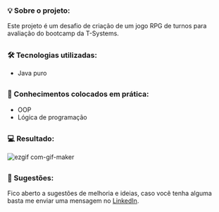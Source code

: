 ### 💡 Sobre o projeto:

Este projeto é um desafio de criação de um jogo RPG de turnos para avaliação do bootcamp da T-Systems.

##

### 🛠 Tecnologias utilizadas:

- Java puro

##

### 📝 Conhecimentos colocados em prática:

- OOP
- Lógica de programação

##

### 💻 Resultado:


![ezgif com-gif-maker](https://github.com/caiqueb05/Desafio-T-Academy-RPG/assets/81648936/51fc2d76-291a-4ca0-b6a4-154af297c70e)

##

### 💬 Sugestões:

Fico aberto a sugestões de melhoria e ideias, caso você tenha alguma basta me enviar uma mensagem no [LinkedIn](https://www.linkedin.com/in/caiquebezerra).

